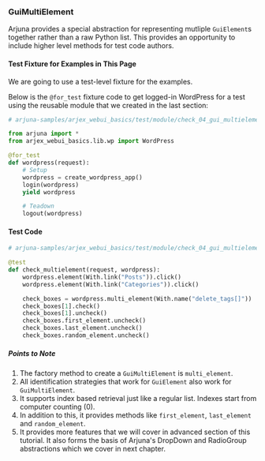 ### GuiMultiElement

Arjuna provides a special abstraction for representing mutliple ```GuiElement```s together rather than a raw Python list. This provides an opportunity to include higher level methods for test code authors.

#### Test Fixture for Examples in This Page

We are going to use a test-level fixture for the examples.

Below is the `@for_test` fixture code to get logged-in WordPress for a test using the reusable module that we created in the last section:

```python
# arjuna-samples/arjex_webui_basics/test/module/check_04_gui_multielement.py

from arjuna import *
from arjex_webui_basics.lib.wp import WordPress

@for_test
def wordpress(request):
    # Setup
    wordpress = create_wordpress_app()
    login(wordpress)
    yield wordpress

    # Teadown
    logout(wordpress)
```

#### Test Code

```python
# arjuna-samples/arjex_webui_basics/test/module/check_04_gui_multielement.py

@test
def check_multielement(request, wordpress):
    wordpress.element(With.link("Posts")).click()
    wordpress.element(With.link("Categories")).click()

    check_boxes = wordpress.multi_element(With.name("delete_tags[]"))
    check_boxes[1].check()
    check_boxes[1].uncheck()
    check_boxes.first_element.uncheck()
    check_boxes.last_element.uncheck()
    check_boxes.random_element.uncheck()
```

##### Points to Note
1. The factory method to create a `GuiMultiElement` is `multi_element`.
2. All identification strategies that work for `GuiElement` also work for `GuiMultiElement`.
3. It supports index based retrieval just like a regular list. Indexes start from computer counting (0).
4. In addition to this, it provides methods like `first_element`, `last_element` and `random_element`.
5. It provides more features that we will cover in advanced section of this tutorial. It also forms the basis of Arjuna's DropDown and RadioGroup abstractions which we cover in next chapter.
